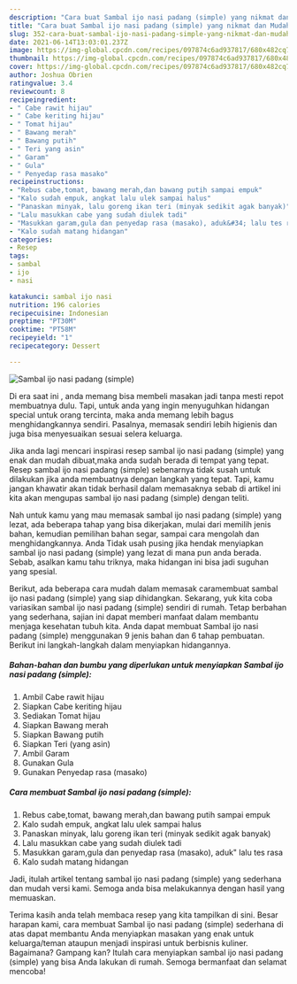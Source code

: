 ```yaml
---
description: "Cara buat Sambal ijo nasi padang (simple) yang nikmat dan Mudah Dibuat"
title: "Cara buat Sambal ijo nasi padang (simple) yang nikmat dan Mudah Dibuat"
slug: 352-cara-buat-sambal-ijo-nasi-padang-simple-yang-nikmat-dan-mudah-dibuat
date: 2021-06-14T13:03:01.237Z
image: https://img-global.cpcdn.com/recipes/097874c6ad937817/680x482cq70/sambal-ijo-nasi-padang-simple-foto-resep-utama.jpg
thumbnail: https://img-global.cpcdn.com/recipes/097874c6ad937817/680x482cq70/sambal-ijo-nasi-padang-simple-foto-resep-utama.jpg
cover: https://img-global.cpcdn.com/recipes/097874c6ad937817/680x482cq70/sambal-ijo-nasi-padang-simple-foto-resep-utama.jpg
author: Joshua Obrien
ratingvalue: 3.4
reviewcount: 8
recipeingredient:
- " Cabe rawit hijau"
- " Cabe keriting hijau"
- " Tomat hijau"
- " Bawang merah"
- " Bawang putih"
- " Teri yang asin"
- " Garam"
- " Gula"
- " Penyedap rasa masako"
recipeinstructions:
- "Rebus cabe,tomat, bawang merah,dan bawang putih sampai empuk"
- "Kalo sudah empuk, angkat lalu ulek sampai halus"
- "Panaskan minyak, lalu goreng ikan teri (minyak sedikit agak banyak)"
- "Lalu masukkan cabe yang sudah diulek tadi"
- "Masukkan garam,gula dan penyedap rasa (masako), aduk&#34; lalu tes rasa"
- "Kalo sudah matang hidangan"
categories:
- Resep
tags:
- sambal
- ijo
- nasi

katakunci: sambal ijo nasi 
nutrition: 196 calories
recipecuisine: Indonesian
preptime: "PT30M"
cooktime: "PT58M"
recipeyield: "1"
recipecategory: Dessert

---
```



![Sambal ijo nasi padang (simple)](https://img-global.cpcdn.com/recipes/097874c6ad937817/680x482cq70/sambal-ijo-nasi-padang-simple-foto-resep-utama.jpg)

Di era  saat ini , anda memang bisa membeli masakan jadi tanpa mesti repot membuatnya dulu. Tapi, untuk anda yang ingin menyuguhkan hidangan special untuk orang tercinta, maka anda memang lebih bagus menghidangkannya sendiri. Pasalnya, memasak sendiri lebih higienis dan juga bisa menyesuaikan sesuai selera keluarga.

Jika anda lagi mencari inspirasi resep sambal ijo nasi padang (simple) yang enak dan mudah dibuat,maka anda sudah berada di tempat yang tepat. Resep sambal ijo nasi padang (simple)  sebenarnya tidak susah untuk dilakukan jika anda membuatnya dengan langkah yang tepat. Tapi, kamu jangan khawatir akan tidak berhasil dalam memasaknya 
sebab di artikel ini kita akan mengupas sambal ijo nasi padang (simple) dengan teliti.  



Nah untuk kamu yang mau memasak sambal ijo nasi padang (simple) yang lezat, ada beberapa tahap yang bisa dikerjakan, mulai dari memilih jenis bahan, kemudian pemilihan bahan segar, sampai cara mengolah dan menghidangkannya. Anda Tidak usah pusing jika hendak menyiapkan sambal ijo nasi padang (simple) yang lezat di mana pun anda berada. Sebab, asalkan kamu  tahu triknya, maka hidangan ini bisa jadi suguhan yang spesial.

Berikut, ada beberapa cara mudah dalam memasak caramembuat sambal ijo nasi padang (simple) yang siap dihidangkan. Sekarang, yuk kita coba variasikan sambal ijo nasi padang (simple) sendiri di rumah. Tetap berbahan yang sederhana, sajian ini dapat memberi manfaat dalam membantu menjaga kesehatan tubuh kita. Anda dapat membuat Sambal ijo nasi padang (simple) menggunakan 9 jenis bahan dan 6 tahap pembuatan. Berikut ini langkah-langkah dalam menyiapkan hidangannya.

<!--inarticleads1-->

##### Bahan-bahan dan bumbu yang diperlukan untuk menyiapkan Sambal ijo nasi padang (simple):

1. Ambil  Cabe rawit hijau
1. Siapkan  Cabe keriting hijau
1. Sediakan  Tomat hijau
1. Siapkan  Bawang merah
1. Siapkan  Bawang putih
1. Siapkan  Teri (yang asin)
1. Ambil  Garam
1. Gunakan  Gula
1. Gunakan  Penyedap rasa (masako)




<!--inarticleads2-->

##### Cara membuat Sambal ijo nasi padang (simple):

1. Rebus cabe,tomat, bawang merah,dan bawang putih sampai empuk
1. Kalo sudah empuk, angkat lalu ulek sampai halus
1. Panaskan minyak, lalu goreng ikan teri (minyak sedikit agak banyak)
1. Lalu masukkan cabe yang sudah diulek tadi
1. Masukkan garam,gula dan penyedap rasa (masako), aduk&#34; lalu tes rasa
1. Kalo sudah matang hidangan




Jadi, itulah artikel tentang  sambal ijo nasi padang (simple)  yang sederhana dan mudah versi kami. Semoga anda bisa melakukannya dengan hasil yang memuaskan. 

Terima kasih anda telah membaca resep yang kita tampilkan di sini. Besar harapan kami, cara membuat  Sambal ijo nasi padang (simple) sederhana di atas dapat membantu Anda menyiapkan masakan yang enak untuk keluarga/teman ataupun menjadi inspirasi untuk berbisnis kuliner. Bagaimana? Gampang kan? Itulah cara menyiapkan sambal ijo nasi padang (simple) yang bisa Anda lakukan di rumah. Semoga bermanfaat dan selamat mencoba!

